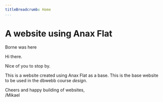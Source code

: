 ```yaml
---
titleBreadcrumb: Home
...
```

A website using Anax Flat
===============================

Borne was here

Hi there.

Nice of you to stop by.

This is a website created using Anax Flat as a base. This is the base website to be used in the dbwebb course *design*.

Cheers and happy building of websites,  
/Mikael
